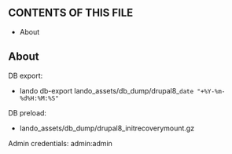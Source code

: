 
CONTENTS OF THIS FILE
---------------------

 * About


About
------------

DB export:
 * lando db-export lando_assets/db_dump/drupal8_`date "+%Y-%m-%d%H:%M:%S"`

DB preload:
 * lando_assets/db_dump/drupal8_initrecoverymount.gz

Admin credentials: admin:admin
